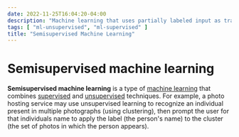 ```yaml
---
date: 2022-11-25T16:04:20-04:00
description: "Machine learning that uses partially labeled input as training data"
tags: [ "ml-unsupervised", "ml-supervised" ]
title: "Semisupervised Machine Learning"
---
```


# Semisupervised machine learning

**Semisupervised machine learning** is a type of [machine learning](machine-learning.md) that combines [supervised](ml-supervised.md) and [unsupervised](ml-unsupervised.md) techniques. For example, a photo hosting service may use unsupervised learning to recognize an individual present in multiple photographs (using clustering), then prompt the user for that individuals name to apply the label (the person's name) to the cluster (the set of photos in which the person appears).
